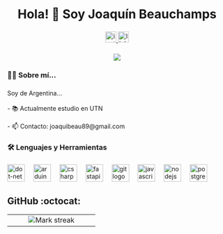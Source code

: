 
###

<h1 align="center">Hola! 👋 Soy Joaquín Beauchamps</h1>

###
###

<div align="center">
  <a href="https://www.instagram.com/joacco_b/" target="_blank">
    <img src="https://img.shields.io/static/v1?message=Instagram&logo=instagram&label=&color=E4405F&logoColor=white&labelColor=&style=for-the-badge" height="25" alt="instagram logo"  />
  </a>
  <img src="https://img.shields.io/static/v1?message=LinkedIn&logo=linkedin&label=&color=0077B5&logoColor=white&labelColor=&style=for-the-badge" height="25" alt="linkedin logo"  />
</div>

###

<div align="center">
  <img src="https://visitor-badge.laobi.icu/badge?page_id=JoacoBeau.JoacoBeau&"  />
</div>


<h3 align="left">👩‍💻  Sobre mí...</h3>

###

<p align="left">Soy de Argentina...<br><br>- 📚 Actualmente estudio en UTN <br><br> - 📫 Contacto: joaquibeau89@gmail.com</p>

###

<h3 align="left">🛠 Lenguajes y Herramientas</h3>

###

<div align="left">
  <img src="https://cdn.jsdelivr.net/gh/devicons/devicon/icons/dot-net/dot-net-original.svg" height="40" alt="dot-net logo"  />
  <img width="12" />
  <img src="https://cdn.jsdelivr.net/gh/devicons/devicon/icons/arduino/arduino-original.svg" height="40" alt="arduino logo"  />
  <img width="12" />
  <img src="https://cdn.jsdelivr.net/gh/devicons/devicon/icons/csharp/csharp-original.svg" height="40" alt="csharp logo"  />
  <img width="12" />
  <img src="https://cdn.jsdelivr.net/gh/devicons/devicon/icons/fastapi/fastapi-original.svg" height="40" alt="fastapi logo"  />
  <img width="12" />
  <img src="https://cdn.jsdelivr.net/gh/devicons/devicon/icons/git/git-original.svg" height="40" alt="git logo"  />
  <img width="12" />
  <img src="https://cdn.jsdelivr.net/gh/devicons/devicon/icons/javascript/javascript-original.svg" height="40" alt="javascript logo"  />
  <img width="12" />
  <img src="https://cdn.jsdelivr.net/gh/devicons/devicon/icons/nodejs/nodejs-original.svg" height="40" alt="nodejs logo"  />
  <img width="12" />
  <img src="https://cdn.jsdelivr.net/gh/devicons/devicon/icons/postgresql/postgresql-original.svg" height="40" alt="postgresql logo"  />
</div>

###


###
<h2>GitHub :octocat:</h2>
<!--- stats & Trophy (start) -->
<p align="center">
  <!--- stats (start) -->
<table align="center">
<tr border="none">
<td width="60%" align="center">

<!--  <img  align="center"  src="https://github-readme-stats.vercel.app/api?username=unsimpledev&theme=dark&show_icons=true&count_private=true" />
  <br></br> -->
  <img  title="🔥 Get streak stats for your profile at git.io/streak-stats" alt="Mark streak" src="https://github-readme-streak-stats.herokuapp.com/?user=JoacoBeau&theme=dark&hide_border=false" /> 
</td>

</tr>
</table>
<!--- stats (end) -->



</p>        
<!--- stats (end) -->
